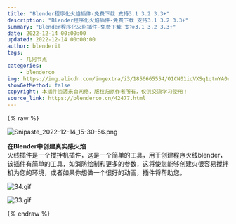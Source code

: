 ```yaml
---
title: "Blender程序化火焰插件-免费下载 支持3.1 3.2 3.3+"
description: "Blender程序化火焰插件-免费下载 支持3.1 3.2 3.3+"
summary: "Blender程序化火焰插件-免费下载 支持3.1 3.2 3.3+"
date: 2022-12-14 00:00:00
updated: 2022-12-14 00:00:00
author: blenderit
tags: 
    - 几何节点
categories:
    - blenderco
img: https://img.alicdn.com/imgextra/i3/1856665554/O1CN01iqVXSq1qtmYA0e9UE_!!1856665554.png
showGetMethod: false
copyright: 本插件资源来自网络，版权归原作者所有，仅供交流学习使用！
source_link: https://blenderco.cn/42477.html
---
```


{% raw %}
<p><img class="aligncenter" src="https://img.alicdn.com/imgextra/i3/1856665554/O1CN01iqVXSq1qtmYA0e9UE_!!1856665554.png" alt="Snipaste_2022-12-14_15-30-56.png"></p><p><strong>在Blender中创建真实感火焰</strong><br>
火线插件是一个搅拌机插件，这是一个简单的工具，用于创建程序火线blender，该插件有简单的工具，如消防绘制和更多的参数，这将使您能够创建火很容易搅拌机为您的环境，或者如果你想做一个很好的动画，插件将帮助您。</p><p><img src="https://img.alicdn.com/imgextra/i3/1856665554/O1CN01mzHICu1qtmYIoajqm_!!1856665554.gif" alt="34.gif"></p><p><img src="https://img.alicdn.com/imgextra/i3/1856665554/O1CN01qeVxx41qtmYJynSbD_!!1856665554.gif" alt="33.gif"></p>
<div style="display: none">blenderco</div>
{% endraw %}